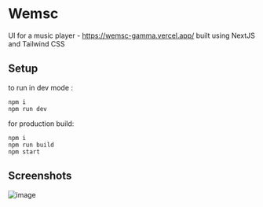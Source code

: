 # Wemsc

UI for a music player - https://wemsc-gamma.vercel.app/ built using NextJS and Tailwind CSS

## Setup

to run in dev mode :
```
npm i
npm run dev
```

for production build:
```
npm i
npm run build
npm start
```

## Screenshots

![image](https://github.com/Aaditya-G/wemsc/assets/84654828/c1f77828-d58f-40cd-9242-c92f4cbfff54)
